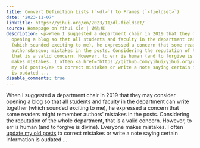 ```yaml
---
title: Convert Definition Lists (`<dl>`) to Frames (`<fieldset>`)
date: '2023-11-07'
linkTitle: https://yihui.org/en/2023/11/dl-fieldset/
source: Homepage on Yihui Xie | 谢益辉
description: <p>When I suggested a department chair in 2019 that they may consider
  opening a blog so that all students and faculty in the department can write together
  (which sounded exciting to me), he expressed a concern that some readers might remember
  authors&rsquo; mistakes in the posts. Considering the reputation of the whole department,
  that is a valid concern. However, to err is human (and to forgive is divine). Everyone
  makes mistakes. I often <a href="https://github.com/yihui/yihui.org/commit/75cafe6">update
  my old posts</a> to correct mistakes or write a note saying certain information
  is oudated ...
disable_comments: true
---
```

<p>When I suggested a department chair in 2019 that they may consider opening a blog so that all students and faculty in the department can write together (which sounded exciting to me), he expressed a concern that some readers might remember authors&rsquo; mistakes in the posts. Considering the reputation of the whole department, that is a valid concern. However, to err is human (and to forgive is divine). Everyone makes mistakes. I often <a href="https://github.com/yihui/yihui.org/commit/75cafe6">update my old posts</a> to correct mistakes or write a note saying certain information is oudated ...